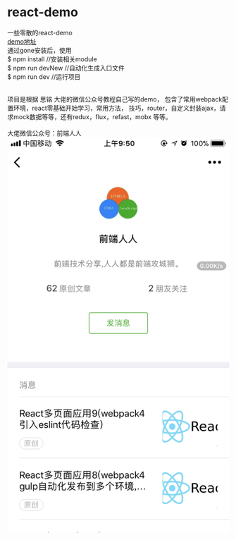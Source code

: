# react-demo
一些零散的react-demo
<br/>
 <a href='https://re.uu20.top/' target="_blank">demo地址</a>
 <br/>
通过gone安装后，使用
 <br/>
$ npm install        //安装相关module
<br/>
$ npm run devNew     //自动化生成入口文件
 <br/>
$ npm run dev        //运行项目

 <br/>
 项目是根据  思铭  大佬的微信公众号教程自己写的demo，
 包含了常用webpack配置环境，react零基础开始学习，常用方法，
 技巧，router，自定义封装ajax，请求mock数据等等，还有redux，flux，refast，mobx
 等等。 
 <br/> 
 <br/>
 大佬微信公众号：前端人人
 <br/>
    <img src="https://github.com/649273833/img/blob/master/img/_20180622095106.png" alt="微信公众号" title="微信公众号">

